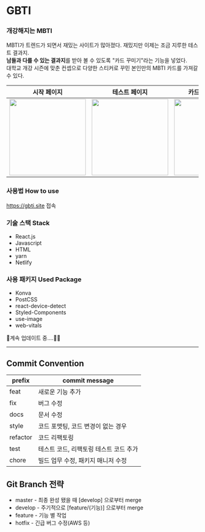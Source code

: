 # GBTI
### 개강해지는 MBTI
MBTI가 트렌드가 되면서 재밌는 사이트가 많아졌다. 재밌지만 이제는 조금 지루한 테스트 결과지.<br/>
**남들과 다를 수 있는 결과지**를 받아 볼 수 있도록 "카드 꾸미기"라는 기능을 넣었다.<br/>
대학교 개강 시즌에 맞춘 컨셉으로 다양한 스티커로 꾸민 본인만의 MBTI 카드를 가져갈 수 있다.<br/>

| 시작 페이지 | 테스트 페이지 | 카드 꾸미기 페이지 | 결과지 페이지 |
|----------|------------|---------------|-----------|
|<img src="https://user-images.githubusercontent.com/37644146/157196344-6c274122-fb31-406f-9b9d-6d8c0ee5ff8c.png" width="200"/>|<img src="https://user-images.githubusercontent.com/37644146/157196252-2c093177-b828-4485-85e9-d1d99db3d692.jpeg" width="200"/>|<img src="https://user-images.githubusercontent.com/37644146/157197199-445c347e-582e-435c-8f51-bdfb2610394b.jpeg" width="200"/>|<img src="https://user-images.githubusercontent.com/37644146/157196757-3fbf2652-1a73-4475-a106-8a1acffc10bf.png" width="200"/>|

### 사용법 How to use
https://gbti.site 접속


### 기술 스택 Stack
- React.js
- Javascript
- HTML
- yarn
- Netlify

### 사용 패키지 Used Package
- Konva
- PostCSS
- react-device-detect
- Styled-Components
- use-image
- web-vitals

🚧계속 업데이트 중....🏃‍♀️

-----
## Commit Convention
|prefix|commit message|
|------|--------------|
|feat|새로운 기능 추가|
|fix|버그 수정|
|docs|문서 수정|
|style|코드 포맷팅, 코드 변경이 없는 경우|
|refactor|코드 리팩토링|
|test|테스트 코드, 리팩토링 테스트 코드 추가|
|chore|빌드 업무 수정, 패키지 매니저 수정|

## **Git Branch 전략**

- master - 최종 완성 됐을 때 [develop] 으로부터 merge
- develop - 주기적으로 [feature/(기능)] 으로부터 merge
- feature - 기능 별 작업
- hotfix - 긴급 버그 수정(AWS 등)
